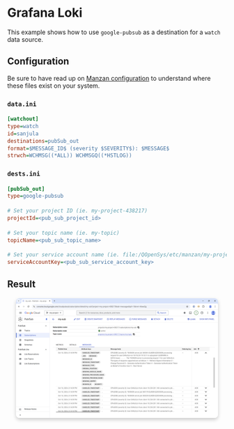# Grafana Loki

This example shows how to use `google-pubsub` as a destination for a `watch` data source.

## Configuration

Be sure to have read up on [Manzan configuration](/config/index.md) to understand where these files exist on your system.

### `data.ini`

```ini
[watchout]
type=watch
id=sanjula
destinations=pubSub_out
format=$MESSAGE_ID$ (severity $SEVERITY$): $MESSAGE$
strwch=WCHMSG((*ALL)) WCHMSGQ((*HSTLOG))
```

### `dests.ini`

```ini
[pubSub_out]
type=google-pubsub

# Set your project ID (ie. my-project-438217)
projectId=<pub_sub_project_id>

# Set your topic name (ie. my-topic)
topicName=<pub_sub_topic_name>

# Set your service account name (ie. file:/QOpenSys/etc/manzan/my-project-438217-b7392819a7hf.json)
serviceAccountKey=<pub_sub_service_account_key>
```

## Result

<div style="text-align: center; margin: 20px;">
    <img src="https://github.com/ThePrez/Manzan/blob/main/docs/images/googlePubSub1.png?raw=true" alt="Google Pub/Sub 1" style="box-shadow: 0 4px 8px rgba(0, 0, 0, 0.2); border-radius: 8px; max-width: 100%; display: block; margin-bottom: 20px;">
</div>